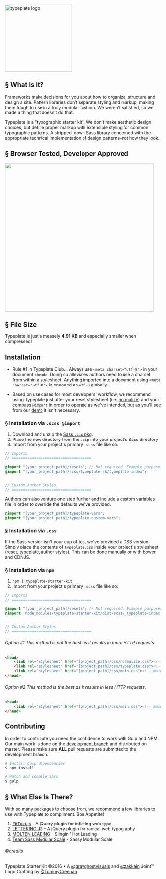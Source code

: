 <a href="//typeplate.com"><img src="http://typeplate.com/img/logo.png" alt="typeplate logo" width="216" height="216"></a>

## &sect; What is it?
Frameworks make decisions for you about how to organize, structure and design a site. Pattern libraries don&rsquo;t separate styling and markup, making them tough to use in a truly modular fashion. We weren&rsquo;t satisfied, so we made a thing that doesn&rsquo;t do that.

Typeplate is a "typographic starter kit". We don&rsquo;t make aesthetic design choices, but define proper markup with extensible styling for common typographic patterns. A stripped&ndash;down Sass library concerned with the appropriate technical implementation of design patterns&ndash;not how they look.

## &sect; Browser Tested, Developer Approved
<img src="https://raw.githubusercontent.com/alrra/browser-logos/master/src/main-desktop-browser-logos.png" alt="" width="480">

## &sect; File Size
Typeplate is just a measely **4.91 KB** and especially smaller when compressed!

## Installation

- Rule #1 in Typeplate Club… Always use ``<meta charset="utf-8">`` in your document ``<head>``. Doing so alleviates authors need to use a charset from within a stylesheet. Anything imported into a document using ``<meta charset="utf-8">`` is encoded as ``utf-8`` globally.

- Based on use cases for most developers' workflow, we recommend using Typeplate just after your reset stylesheet (i.e. [normalize](http://necolas.github.com/normalize.css)) and your compass ``@import`` in order to operate as we've intended, but as you'll see from our <a href="http://typeplate.com/demo">demo</a> it isn't necessary.

### &sect; Installation via ``.scss @import``

1. Download and unzip the [Sass ``.zip`` pkg](http://github.com/typeplate/starter-kit/blob/development/typeplate-sk.zip?raw=true).
2. Place the new directory from the ``.zip`` into your project's Sass directory
3. Import from your project's primary ``.scss`` file like so:

```scss
// Imports
// ====================================

@import "[your_project_path]/resets"; // Not required. Example purposes only.
@import "[your_project_path]/scss/typeplate-sk/typeplate-index";


// Custom Author Styles
// ====================================
```

Authors can also venture one step further and include a custom variables file in order to override the defaults we've provided.

```scss
@import "[your_project_path]/typeplate-vars";
@import "[your_project_path]/typeplate-custom-vars";
```

### &sect; Installation via ``.css``

If the Sass version isn't your cup of tea, we've provided a CSS version. Simply place the contents of ``typeplate.css`` inside your project's stylesheet (reset, typeplate, author styles). This can be done manually or with bower and CDNJS.

### &sect; Installation via ``npm``

1. ``npm i typeplate-starter-kit``
2. Import from your project's primary ``.scss`` file like so:

```scss
// Imports
// ====================================

@import "[your_project_path]/resets"; // Not required. Example purposes only.
@import 'node_modules/typeplate-starter-kit/dist/scss/_typeplate-index';


// Custom Author Styles
// ====================================
```

###### Option #1 This method is not the best as it results in more HTTP requests.
```html
<head>
    <link rel="stylesheet" href="[project_path]/css/normalize.css"><!-- Reset of your choice (optional). We like normalize even though it's not a reset -->
    <link rel="stylesheet" href="[project_path]/css/typeplate.css"><!-- typeplate styles -->
    <link rel="stylesheet" href="[project_path]/css/main.css"><!-- main stylesheet -->
</head>
```

###### Option #2 This method is the best as it results in less HTTP requests.

```html
<head>
    <link rel="stylesheet" href="[project_path]/css/main.css"><!-- main stylesheet with typeplate.css inside -->
</head>
```

## Contributing

In order to contribute you need the confidence to work with Gulp and NPM. Our main work is done on the [development branch](https://github.com/typeplate/starter-kit/tree/development) and distributed on master. Please make sure **ALL** pull requests are submitted to the development branch.

```bash
# Install Gulp dependencies
$ npm install

# Watch and compile Sass
$ gulp
```

## &sect; What Else Is There?
With so many packages to choose from, we recommend a few libraries to use with Typeplate to compliment. Bon Appetite!

1. [FitText.js](http://fittextjs.com) &ndash; A jQuery plugin for inflating web type
2. [LETTERING.JS](http://letteringjs.com) &ndash; A jQuery plugin for radical web typography
3. [MOLTEN LEADING](https://github.com/Wilto/Molten-Leading) - Slingin &rsquo; Hot Leading
4. [Team Sass Modular Scale](https://github.com/Team-Sass/modular-scale) - Sassy Modular Scale

###### ©credits
Typeplate Starter Kit &copy;2016 &bull; A [@grayghostvisuals](https://twitter.com/gryghostvisuals) and [@zakkain](https://twitter.com/zakkain) Joint™
Logo Crafting by [@TommyCreenan](https://twitter.com/TommyCreenan).
